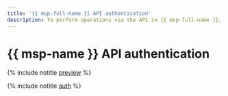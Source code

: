 ```yaml
---
title: '{{ msp-full-name }} API authentication'
description: To perform operations via the API in {{ msp-full-name }}, get an IAM token for your account.
---
```


# {{ msp-name }} API authentication

{% include notitle [preview](../../_includes/note-preview.md) %}

{% include notitle [auth](../../_includes/authentication.md) %}
